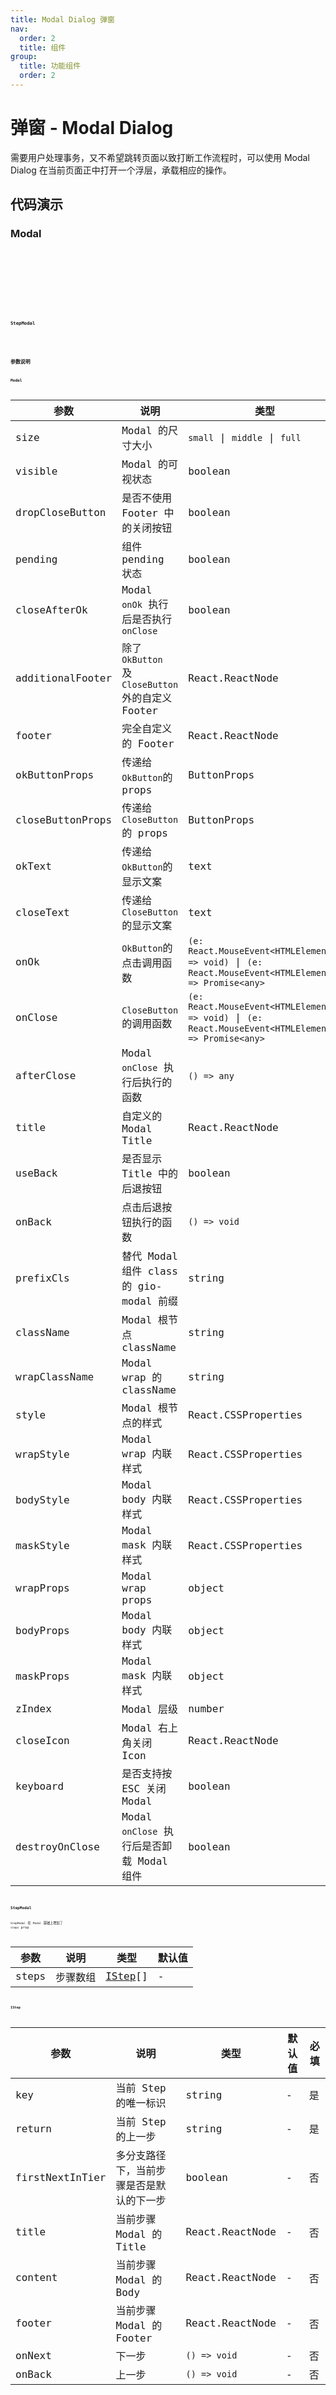 ```yaml
---
title: Modal Dialog 弹窗
nav:
  order: 2
  title: 组件
group:
  title: 功能组件
  order: 2
---
```


# 弹窗 - Modal Dialog

需要用户处理事务，又不希望跳转页面以致打断工作流程时，可以使用 Modal Dialog 在当前页面正中打开一个浮层，承载相应的操作。

## 代码演示

### Modal

<code src='./demo/modal.tsx' title='默认 Modal ' desc='Modal 的默认形式。'/>

<code src='./demo/additionalFooter.tsx' title='额外 Footer' desc='有额外自定义 Footer 的 Modal。'/>

<code src='./demo/maskClose.tsx'/>

<code src='./demo/size.tsx' />

<code src='./demo/asyncConfirm.tsx' title='pending 状态的 Modal ' desc='设置 pending props，Modal 会进入 pending 状态，确认和关闭将不可用。需要注意的是，如果同时设置的 closeAfterOk，那么 onOk 需要返回一个 Promise，否则 onClose 会立即执行'/>

### StepModal

<!-- <code src='./demo/stepModal.tsx' title='StepModal ' desc='内部可以进行分步骤进行的 Modal。'/> -->

<code src='./demo/branchStepModal.tsx' />

## 参数说明

### Modal

| 参数             | 说明                                              | 类型                                                                                                  | 默认值  |
| ---------------- | ------------------------------------------------- | ----------------------------------------------------------------------------------------------------- | ------- |
| size             | Modal 的尺寸大小                                  | `small` \| `middle` \| `full`                                                                         | `small` |
| visible          | Modal 的可视状态                                  | boolean                                                                                               | false   |
| dropCloseButton  | 是否不使用 Footer 中的关闭按钮                    | boolean                                                                                               | -       |
| pending          | 组件 pending 状态                                 | boolean                                                                                               | -       |
| closeAfterOk     | Modal `onOk` 执行后是否执行 `onClose`             | boolean                                                                                               | false   |
| additionalFooter | 除了 `OkButton` 及 `CloseButton`外的自定义 Footer | React.ReactNode                                                                                       | -       |
| footer           | 完全自定义的 Footer                               | React.ReactNode                                                                                       | -       |
| okButtonProps    | 传递给`OkButton`的 props                          | ButtonProps                                                                                           | -       |
| closeButtonProps | 传递给`CloseButton`的 props                       | ButtonProps                                                                                           | -       |
| okText           | 传递给`OkButton`的显示文案                        | text                                                                                                  | -       |
| closeText        | 传递给`CloseButton`的显示文案                     | text                                                                                                  | -       |
| onOk             | `OkButton`的点击调用函数                          | `(e: React.MouseEvent<HTMLElement>) => void)` \| `(e: React.MouseEvent<HTMLElement>) => Promise<any>` | -       |
| onClose          | `CloseButton`的调用函数                           | `(e: React.MouseEvent<HTMLElement>) => void)` \| `(e: React.MouseEvent<HTMLElement>) => Promise<any>` | -       |
| afterClose       | Modal `onClose` 执行后执行的函数                  | `() => any`                                                                                           | -       |
| title            | 自定义的 Modal Title                              | React.ReactNode                                                                                       | -       |
| useBack          | 是否显示 Title 中的后退按钮                       | boolean                                                                                               | false   |
| onBack           | 点击后退按钮执行的函数                            | `() => void`                                                                                          | -       |
| prefixCls        | 替代 Modal 组件 class 的 gio-modal 前缀           | string                                                                                                | -       |
| className        | Modal 根节点 className                            | string                                                                                                | -       |
| wrapClassName    | Modal wrap 的 className                           | string                                                                                                | -       |
| style            | Modal 根节点的样式                                | React.CSSProperties                                                                                   | -       |
| wrapStyle        | Modal wrap 内联样式                               | React.CSSProperties                                                                                   | -       |
| bodyStyle        | Modal body 内联样式                               | React.CSSProperties                                                                                   | -       |
| maskStyle        | Modal mask 内联样式                               | React.CSSProperties                                                                                   | -       |
| wrapProps        | Modal wrap props                                  | object                                                                                                | -       |
| bodyProps        | Modal body 内联样式                               | object                                                                                                | -       |
| maskProps        | Modal mask 内联样式                               | object                                                                                                | -       |
| zIndex           | Modal 层级                                        | number                                                                                                | -       |
| closeIcon        | Modal 右上角关闭 Icon                             | React.ReactNode                                                                                       | -       |
| keyboard         | 是否支持按 ESC 关闭 Modal                         | boolean                                                                                               | true    |
| destroyOnClose   | Modal `onClose` 执行后是否卸载 Modal 组件         | boolean                                                                                               | false   |

### StepModal

`StepModal` 在 `Modal` 基础上增加了 `steps` prop

| 参数  | 说明     | 类型              | 默认值 |
| ----- | -------- | ----------------- | ------ |
| steps | 步骤数组 | [IStep](#istep)[] | -      |

#### IStep

| 参数            | 说明                                     | 类型            | 默认值 | 必填 |
| --------------- | ---------------------------------------- | --------------- | ------ | ---- |
| key             | 当前 Step 的唯一标识                     | string          | -      | 是   |
| return          | 当前 Step 的上一步                       | string          | -      | 是   |
| firstNextInTier | 多分支路径下，当前步骤是否是默认的下一步 | boolean         | -      | 否   |
| title           | 当前步骤 Modal 的 Title                  | React.ReactNode | -      | 否   |
| content         | 当前步骤 Modal 的 Body                   | React.ReactNode | -      | 否   |
| footer          | 当前步骤 Modal 的 Footer                 | React.ReactNode | -      | 否   |
| onNext          | 下一步                                   | `() => void`    | -      | 否   |
| onBack          | 上一步                                   | `() => void`    | -      | 否   |
